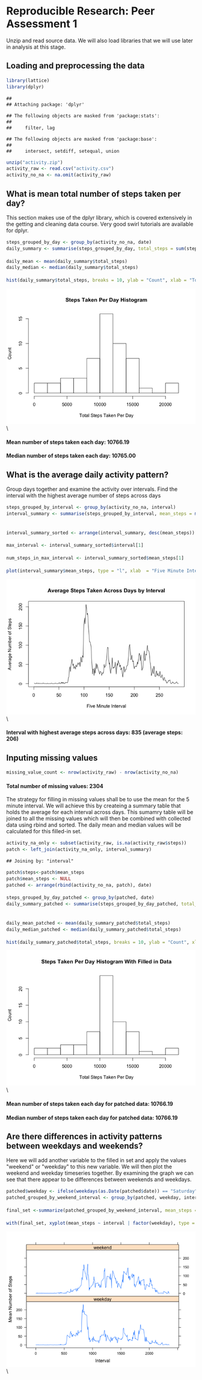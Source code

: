 # Reproducible Research: Peer Assessment 1

Unzip and read source data. We will also load libraries that we will use later in analysis at this stage.

## Loading and preprocessing the data

```r
library(lattice)
library(dplyr)
```

```
## 
## Attaching package: 'dplyr'
```

```
## The following objects are masked from 'package:stats':
## 
##     filter, lag
```

```
## The following objects are masked from 'package:base':
## 
##     intersect, setdiff, setequal, union
```

```r
unzip("activity.zip")
activity_raw <- read.csv("activity.csv")
activity_no_na <- na.omit(activity_raw)
```



## What is mean total number of steps taken per day?
This section makes use of the dplyr library, which is covered extensively in the getting and cleaning data course. Very good swirl tutorials are available for dplyr.


```r
steps_grouped_by_day <- group_by(activity_no_na, date)
daily_summary <- summarise(steps_grouped_by_day, total_steps = sum(steps))

daily_mean <- mean(daily_summary$total_steps)
daily_median <- median(daily_summary$total_steps)

hist(daily_summary$total_steps, breaks = 10, ylab = "Count", xlab = "Total Steps Taken Per Day", main = "Steps Taken Per Day Histogram")
```

![](PA1_template_files/figure-html/daily-summaries-1.png)\


#### Mean number of steps taken each day: 10766.19

#### Median number of steps taken each day: 10765.00

## What is the average daily activity pattern?

Group days together and examine the activity over intervals. Find the interval with the highest average number of steps across days


```r
steps_grouped_by_interval <- group_by(activity_no_na, interval)
interval_summary <- summarise(steps_grouped_by_interval, mean_steps = mean(steps))


interval_summary_sorted <- arrange(interval_summary, desc(mean_steps))

max_interval <- interval_summary_sorted$interval[1]

num_steps_in_max_interval <- interval_summary_sorted$mean_steps[1]

plot(interval_summary$mean_steps, type = "l", xlab  = "Five Minute Interval", ylab = "Average Number of Steps", main = "Average Steps Taken Across Days by Interval")
```

![](PA1_template_files/figure-html/plot-timeseries-1.png)\

#### Interval with highest average steps across days: 835 (average steps: 206)


## Inputing missing values



```r
missing_value_count <- nrow(activity_raw) - nrow(activity_no_na)
```

#### Total number of missing values: 2304

The strategy for filling in missing values shall be to use the mean for the 5 minute interval. We will achieve this by createing a summary table that holds the average for each interval across days. This sumamry table will be joined to all the missing values which will then be combined with collected data using rbind and sorted. The daily mean and median values will be calculated for this filled-in set.


```r
activity_na_only <- subset(activity_raw, is.na(activity_raw$steps))
patch <- left_join(activity_na_only, interval_summary)
```

```
## Joining by: "interval"
```

```r
patch$steps<-patch$mean_steps
patch$mean_steps <- NULL
patched <- arrange(rbind(activity_no_na, patch), date)

steps_grouped_by_day_patched <- group_by(patched, date)
daily_summary_patched <- summarise(steps_grouped_by_day_patched, total_steps = sum(steps))


daily_mean_patched <- mean(daily_summary_patched$total_steps)
daily_median_patched <- median(daily_summary_patched$total_steps)

hist(daily_summary_patched$total_steps, breaks = 10, ylab = "Count", xlab = "Total Steps Taken Per Day", main = "Steps Taken Per Day Histogram With Filled in Data")
```

![](PA1_template_files/figure-html/fill-in-missing-values-1.png)\


#### Mean number of steps taken each day for patched data: 10766.19

#### Median number of steps taken each day for patched data: 10766.19



## Are there differences in activity patterns between weekdays and weekends?

Here we will add another variable to the filled in set and apply the values "weekend" or "weekday" to this new variable. We will then plot the weekend and weekday timeseries together. By examining the graph we can see that there appear to be differences between weekends and weekdays.


```r
patched$weekday <- ifelse(weekdays(as.Date(patched$date)) == "Saturday" | weekdays(as.Date(patched$date)) == "Sunday", "weekend", "weekday")
patched_grouped_by_weekend_interval <- group_by(patched, weekday, interval)

final_set <-summarize(patched_grouped_by_weekend_interval, mean_steps = mean(steps))

with(final_set, xyplot(mean_steps ~ interval | factor(weekday), type = "l", layout = c(1,2), xlab = "Interval", ylab = "Mean Number of Steps"))
```

![](PA1_template_files/figure-html/compare-weekdays-to-weekends-1.png)\
